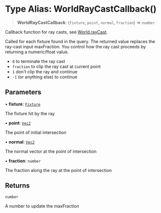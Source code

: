 # Type Alias: WorldRayCastCallback()

> **WorldRayCastCallback**: (`fixture`, `point`, `normal`, `fraction`) => `number`

Callback function for ray casts, see [World.rayCast](../classes/World#raycast).

Called for each fixture found in the query.
The returned value replaces the ray-cast input maxFraction.
You control how the ray cast proceeds by returning a numeric/float value.

- `0` to terminate the ray cast
- `fraction` to clip the ray cast at current point
- `1` don't clip the ray and continue
- `-1` (or anything else) to continue

## Parameters

• **fixture**: [`Fixture`](../classes/Fixture)

The fixture hit by the ray

• **point**: [`Vec2`](../classes/Vec2)

The point of initial intersection

• **normal**: [`Vec2`](../classes/Vec2)

The normal vector at the point of intersection

• **fraction**: `number`

The fraction along the ray at the point of intersection

## Returns

`number`

A number to update the maxFraction
